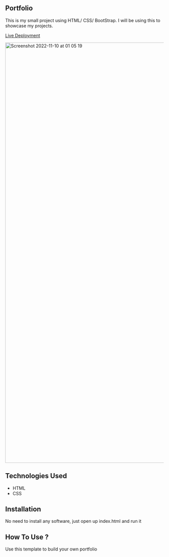 ## Portfolio
This is my small project using HTML/ CSS/ BootStrap. I will be using this to showcase my projects.

[Live  Deployment](https://portfolio-sujit-1.sujitray.repl.co/)

<img width="1339" alt="Screenshot 2022-11-10 at 01 05 19" src="https://user-images.githubusercontent.com/116136346/200924558-78d9b4ba-b250-4c16-8de2-0917dbc42947.png">


## Technologies Used
* HTML
* CSS

## Installation
No need to install any software, just open up index.html and run it

## How To Use ?
Use this template to build your own portfolio
